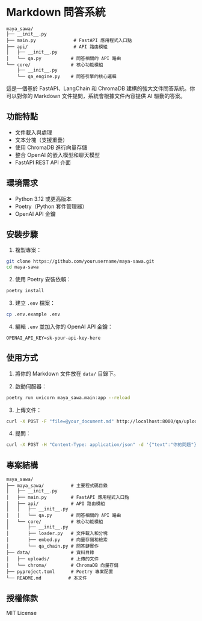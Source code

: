 # Markdown 問答系統

```
maya_sawa/
├── __init__.py
├── main.py              # FastAPI 應用程式入口點
├── api/                 # API 路由模組
│   ├── __init__.py
│   └── qa.py           # 問答相關的 API 路由
└── core/               # 核心功能模組
    ├── __init__.py
    └── qa_engine.py    # 問答引擎的核心邏輯
```

這是一個基於 FastAPI、LangChain 和 ChromaDB 建構的強大文件問答系統。你可以對你的 Markdown 文件提問，系統會根據文件內容提供 AI 驅動的答案。

## 功能特點

- 文件載入與處理
- 文本分塊（支援重疊）
- 使用 ChromaDB 進行向量存儲
- 整合 OpenAI 的嵌入模型和聊天模型
- FastAPI REST API 介面

## 環境需求

- Python 3.12 或更高版本
- Poetry（Python 套件管理器）
- OpenAI API 金鑰

## 安裝步驟

1. 複製專案：
```bash
git clone https://github.com/yourusername/maya-sawa.git
cd maya-sawa
```

2. 使用 Poetry 安裝依賴：
```bash
poetry install
```

3. 建立 `.env` 檔案：
```bash
cp .env.example .env
```

4. 編輯 `.env` 並加入你的 OpenAI API 金鑰：
```
OPENAI_API_KEY=sk-your-api-key-here
```

## 使用方式

1. 將你的 Markdown 文件放在 `data/` 目錄下。

2. 啟動伺服器：
```bash
poetry run uvicorn maya_sawa.main:app --reload
```

3. 上傳文件：
```bash
curl -X POST -F "file=@your_document.md" http://localhost:8000/qa/upload
```

4. 提問：
```bash
curl -X POST -H "Content-Type: application/json" -d '{"text":"你的問題"}' http://localhost:8000/qa/query
```

## 專案結構

```
maya_sawa/
├── maya_sawa/          # 主要程式碼目錄
│   ├── __init__.py
│   ├── main.py         # FastAPI 應用程式入口點
│   ├── api/            # API 路由模組
│   │   ├── __init__.py
│   │   └── qa.py       # 問答相關的 API 路由
│   └── core/           # 核心功能模組
│       ├── __init__.py
│       ├── loader.py   # 文件載入和分塊
│       ├── embed.py    # 向量存儲和檢索
│       └── qa_chain.py # 問答鏈實作
├── data/               # 資料目錄
│   ├── uploads/        # 上傳的文件
│   └── chroma/         # ChromaDB 向量存儲
├── pyproject.toml      # Poetry 專案配置
└── README.md          # 本文件
```

## 授權條款

MIT License
